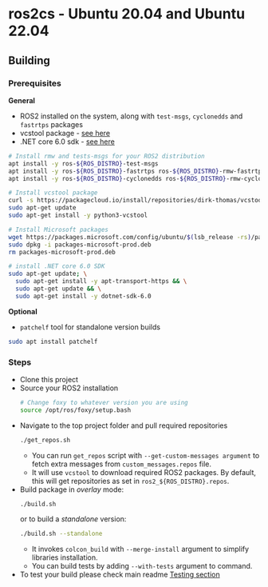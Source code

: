 # ros2cs - Ubuntu 20.04 and Ubuntu 22.04

## Building

### Prerequisites

**General**

- ROS2 installed on the system, along with `test-msgs`, `cyclonedds` and `fastrtps` packages
- vcstool package - [see here](https://github.com/dirk-thomas/vcstool)
- .NET core 6.0 sdk - [see here](https://www.microsoft.com/net/learn/get-started)


```bash
# Install rmw and tests-msgs for your ROS2 distribution
apt install -y ros-${ROS_DISTRO}-test-msgs
apt install -y ros-${ROS_DISTRO}-fastrtps ros-${ROS_DISTRO}-rmw-fastrtps-cpp
apt install -y ros-${ROS_DISTRO}-cyclonedds ros-${ROS_DISTRO}-rmw-cyclonedds-cpp

# Install vcstool package
curl -s https://packagecloud.io/install/repositories/dirk-thomas/vcstool/script.deb.sh | sudo bash
sudo apt-get update
sudo apt-get install -y python3-vcstool

# Install Microsoft packages
wget https://packages.microsoft.com/config/ubuntu/$(lsb_release -rs)/packages-microsoft-prod.deb -O packages-microsoft-prod.deb
sudo dpkg -i packages-microsoft-prod.deb
rm packages-microsoft-prod.deb

# install .NET core 6.0 SDK
sudo apt-get update; \
  sudo apt-get install -y apt-transport-https && \
  sudo apt-get update && \
  sudo apt-get install -y dotnet-sdk-6.0
```

**Optional**

- `patchelf` tool for standalone version builds

```bash
sudo apt install patchelf
```

### Steps

- Clone this project
- Source your ROS2 installation
  ```bash
  # Change foxy to whatever version you are using
  source /opt/ros/foxy/setup.bash
  ```
- Navigate to the top project folder and pull required repositories
  ```bash
  ./get_repos.sh
  ```
  - You can run `get_repos` script with `--get-custom-messages argument` to fetch extra messages from `custom_messages.repos` file.
  - It will use `vcstool` to download required ROS2 packages. By default, this will get repositories as set in `ros2_${ROS_DISTRO}.repos`.
- Build package in _overlay_ mode:
  ```bash
  ./build.sh
  ```
  or to build a _standalone_ version:
  ```bash
  ./build.sh --standalone
  ```
  - It invokes `colcon_build` with `--merge-install` argument to simplify libraries installation.
  - You can build tests by adding `--with-tests` argument to command.
- To test your build please check main readme [Testing section](README.md#testing)
